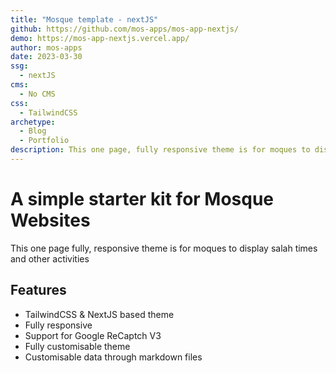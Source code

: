 ```yaml
---
title: "Mosque template - nextJS"
github: https://github.com/mos-apps/mos-app-nextjs/
demo: https://mos-app-nextjs.vercel.app/ 
author: mos-apps
date: 2023-03-30
ssg:
  - nextJS
cms:
  - No CMS
css:
  - TailwindCSS 
archetype:
  - Blog
  - Portfolio
description: This one page, fully responsive theme is for moques to display salah times and other activities 
---
```


# A simple starter kit for Mosque Websites

This one page fully, responsive theme is for moques to display salah times and other activities

## Features

* TailwindCSS & NextJS based theme
* Fully responsive
* Support for Google ReCaptch V3
* Fully customisable theme 
* Customisable data through markdown files
